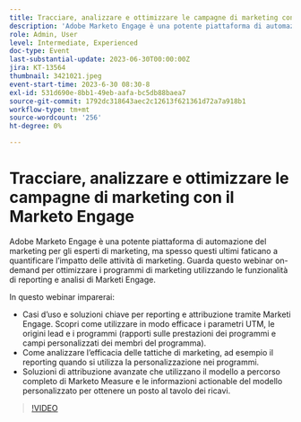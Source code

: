 ```yaml
---
title: Tracciare, analizzare e ottimizzare le campagne di marketing con il Marketo Engage
description: 'Adobe Marketo Engage è una potente piattaforma di automazione del marketing per gli esperti di marketing, ma spesso questi ultimi faticano a quantificare l’impatto delle attività di marketing. Guarda questo webinar on-demand per ottimizzare i programmi di marketing utilizzando le funzionalità di reporting e analisi di Marketi Engage. In questo webinar scoprirai: casi d’uso e soluzioni chiave per reporting e attribuzione tramite Marketi Engage. Scopri come utilizzare in modo efficace i parametri UTM, le origini lead e i programmi (rapporti sulle prestazioni dei programmi e campi personalizzati dei membri del programma).  Come analizzare l’efficacia delle tattiche di marketing, ad esempio il reporting quando si utilizza la personalizzazione nei programmi.   Soluzioni di attribuzione avanzate che utilizzano il modello a percorso completo di Marketo Measure e le informazioni actionable del modello personalizzato per ottenere un posto al tavolo dei ricavi.'
role: Admin, User
level: Intermediate, Experienced
doc-type: Event
last-substantial-update: 2023-06-30T00:00:00Z
jira: KT-13564
thumbnail: 3421021.jpeg
event-start-time: 2023-6-30 08:30-8
exl-id: 531d690e-8bb1-49eb-aafa-bc5db88baea7
source-git-commit: 1792dc318643aec2c12613f621361d72a7a918b1
workflow-type: tm+mt
source-wordcount: '256'
ht-degree: 0%

---
```


# Tracciare, analizzare e ottimizzare le campagne di marketing con il Marketo Engage

Adobe Marketo Engage è una potente piattaforma di automazione del marketing per gli esperti di marketing, ma spesso questi ultimi faticano a quantificare l’impatto delle attività di marketing. Guarda questo webinar on-demand per ottimizzare i programmi di marketing utilizzando le funzionalità di reporting e analisi di Marketi Engage.

In questo webinar imparerai:

* Casi d’uso e soluzioni chiave per reporting e attribuzione tramite Marketi Engage. Scopri come utilizzare in modo efficace i parametri UTM, le origini lead e i programmi (rapporti sulle prestazioni dei programmi e campi personalizzati dei membri del programma).
* Come analizzare l’efficacia delle tattiche di marketing, ad esempio il reporting quando si utilizza la personalizzazione nei programmi.
* Soluzioni di attribuzione avanzate che utilizzano il modello a percorso completo di Marketo Measure e le informazioni actionable del modello personalizzato per ottenere un posto al tavolo dei ricavi.

>[!VIDEO](https://video.tv.adobe.com/v/3421021/?learn=on)
